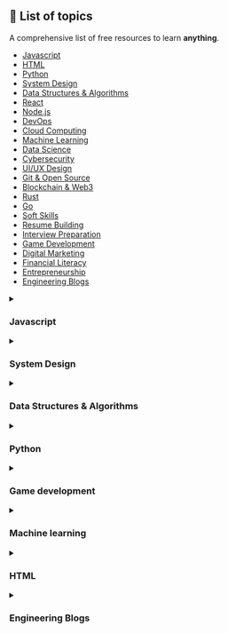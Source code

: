 ## **🚀 List of topics**

A comprehensive list of free resources to learn **anything**.

- [Javascript](#javascript)
- [HTML](#html)
- [Python](#python)
- [System Design](#system-design)
- [Data Structures & Algorithms](#data-structures--algorithms)
- [React](#react)
- [Node.js](#nodejs)
- [DevOps](#devops)
- [Cloud Computing](#cloud-computing)
- [Machine Learning](#machine-learning)
- [Data Science](#data-science)
- [Cybersecurity](#cybersecurity)
- [UI/UX Design](#uiux-design)
- [Git & Open Source](#git--open-source)
- [Blockchain & Web3](#blockchain--web3)
- [Rust](#rust)
- [Go](#go)
- [Soft Skills](#soft-skills)
- [Resume Building](#resume-building)
- [Interview Preparation](#interview-preparation)
- [Game Development](#game-development)
- [Digital Marketing](#digital-marketing)
- [Financial Literacy](#financial-literacy)
- [Entrepreneurship](#entrepreneurship)
- [Engineering Blogs](#engineering-blogs)

<details id="javascript">
<summary> <h3> Javascript </h3> </summary>

### Beginner

- **[The Modern JavaScript Tutorial](https://javascript.info/)**

</details>

<details id="systemDesign">
<summary> <h3> System Design </h3> </summary>

### Beginner

- **[System Design Overview](https://github.com/karanpratapsingh/system-design)**
- **[Low level system design](https://www.youtube.com/playlist?list=PL12BCqE-Lp650Cg6FZW7SoZwN8Rw1WJI7)**

### Intermediate

- **[System Design Primer](https://github.com/donnemartin/system-design-primer)**

</details>

<details id="data-structures--algorithms">
<summary> <h3> Data Structures & Algorithms </h3> </summary>

### Beginner

- **[Neetcode 150](https://youtu.be/3OamzN90kPg?si=CcmmEVCPBulQansU)**

### Intermediate

- **[Leetcode 75](https://www.teamblind.com/post/new-year-gift---curated-list-of-top-75-leetcode-questions-to-save-your-time-OaM1orEU)**

</details>

<details id="python">
<summary> <h3> Python </h3> </summary>

### Beginner

- **[Intro to Python](https://www.youtube.com/watch?v=eWRfhZUzrAc)**
- **[Python Revision](https://www.youtube.com/watch?v=PNSIWjWAA7o)**

</details>

<details id="game-development">
<summary> <h3> Game development </h3> </summary>

### Beginner

- **[Intro to Godot](https://www.youtube.com/watch?v=LOhfqjmasi0&t=3572s)**

</details>

<details id="machine-learning">
<summary> <h3> Machine learning </h3> </summary>

### Beginner

- **[Brief intro to types of models](https://www.youtube.com/watch?v=yN7ypxC7838)**

</details>

<details id="html">
<summary> <h3> HTML </h3> </summary>

### Beginner

- **[HTML Tutorial](https://www.youtube.com/watch?v=mJgBOIoGihA)**

</details>

<details id="engineering-blogs">
<summary> <h3> Engineering Blogs</h3> </summary>

### Beginner

- **[A-Z Company Engineering Blogs](https://github.com/kilimchoi/engineering-blogs?tab=readme-ov-file)**

</details>
